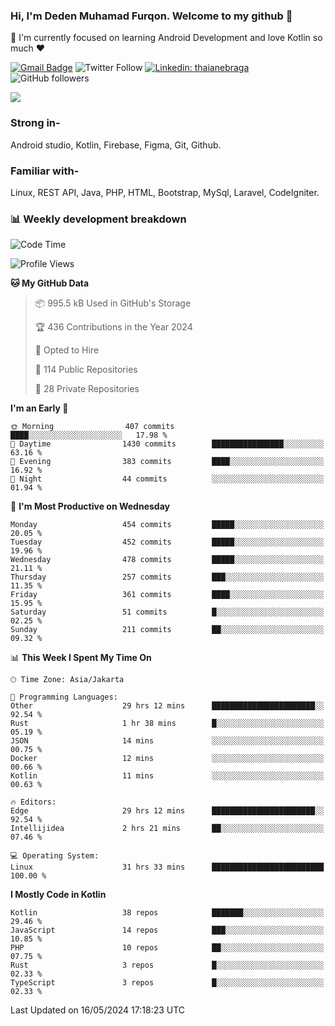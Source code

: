 ### Hi, I'm Deden Muhamad Furqon. Welcome to my github 👋

<!--
**furqoncreative/furqoncreative** is a ✨ _special_ ✨ repository because its `README.md` (this file) appears on your GitHub profile.

Here are some ideas to get you started:

- 🔭 I’m currently working on ...
- 👯 I’m looking to collaborate on ...
- 🤔 I’m looking for help with ...
- 💬 Ask me about ...
- 📫 How to reach me: ...
- 😄 Pronouns: ...
- ⚡ Fun fact: ...
-->

  🌱 I'm currently focused on learning Android Development and love Kotlin so much ❤ 

[![Gmail Badge](https://img.shields.io/badge/-furqoncreative24@gmail.com-c14438?style=flat-square&logo=Gmail&logoColor=white&link=mailto:furqoncreative24@gmail.com)](mailto:furqoncreative24@gmail.com)
![Twitter Follow](https://img.shields.io/twitter/follow/furqoncreative?label=Follow)
[![Linkedin: thaianebraga](https://img.shields.io/badge/-Deden_Muhamad_Furqon-blue?style=flat-square&logo=Linkedin&logoColor=white&link=https://www.linkedin.com/in/anmol-p-singh/)](https://www.linkedin.com/in/furqoncreative/)
![GitHub followers](https://img.shields.io/github/followers/furqoncreative?label=Follow&style=social)

<img src="https://github-readme-stats.sera5-dev.vercel.app/api?username=furqoncreative&hide=stars&show_icons=true&count_private=true&include_all_commits=true&title_color=#008080&icon_color=#008080&hide_border=true" width="">

### Strong in-

Android studio, Kotlin, Firebase, Figma, Git, Github.

### Familiar with-
Linux, REST API, Java, PHP, HTML, Bootstrap, MySql, Laravel, CodeIgniter.

### 📊 Weekly development breakdown

<!--START_SECTION:waka-->
![Code Time](http://img.shields.io/badge/Code%20Time-2%2C299%20hrs%2021%20mins-blue)

![Profile Views](http://img.shields.io/badge/Profile%20Views-0-blue)

**🐱 My GitHub Data** 

> 📦 995.5 kB Used in GitHub's Storage 
 > 
> 🏆 436 Contributions in the Year 2024
 > 
> 💼 Opted to Hire
 > 
> 📜 114 Public Repositories 
 > 
> 🔑 28 Private Repositories 
 > 
**I'm an Early 🐤** 

```text
🌞 Morning                407 commits         ████░░░░░░░░░░░░░░░░░░░░░   17.98 % 
🌆 Daytime                1430 commits        ████████████████░░░░░░░░░   63.16 % 
🌃 Evening                383 commits         ████░░░░░░░░░░░░░░░░░░░░░   16.92 % 
🌙 Night                  44 commits          ░░░░░░░░░░░░░░░░░░░░░░░░░   01.94 % 
```
📅 **I'm Most Productive on Wednesday** 

```text
Monday                   454 commits         █████░░░░░░░░░░░░░░░░░░░░   20.05 % 
Tuesday                  452 commits         █████░░░░░░░░░░░░░░░░░░░░   19.96 % 
Wednesday                478 commits         █████░░░░░░░░░░░░░░░░░░░░   21.11 % 
Thursday                 257 commits         ███░░░░░░░░░░░░░░░░░░░░░░   11.35 % 
Friday                   361 commits         ████░░░░░░░░░░░░░░░░░░░░░   15.95 % 
Saturday                 51 commits          █░░░░░░░░░░░░░░░░░░░░░░░░   02.25 % 
Sunday                   211 commits         ██░░░░░░░░░░░░░░░░░░░░░░░   09.32 % 
```


📊 **This Week I Spent My Time On** 

```text
🕑︎ Time Zone: Asia/Jakarta

💬 Programming Languages: 
Other                    29 hrs 12 mins      ███████████████████████░░   92.54 % 
Rust                     1 hr 38 mins        █░░░░░░░░░░░░░░░░░░░░░░░░   05.19 % 
JSON                     14 mins             ░░░░░░░░░░░░░░░░░░░░░░░░░   00.75 % 
Docker                   12 mins             ░░░░░░░░░░░░░░░░░░░░░░░░░   00.66 % 
Kotlin                   11 mins             ░░░░░░░░░░░░░░░░░░░░░░░░░   00.63 % 

🔥 Editors: 
Edge                     29 hrs 12 mins      ███████████████████████░░   92.54 % 
Intellijidea             2 hrs 21 mins       ██░░░░░░░░░░░░░░░░░░░░░░░   07.46 % 

💻 Operating System: 
Linux                    31 hrs 33 mins      █████████████████████████   100.00 % 
```

**I Mostly Code in Kotlin** 

```text
Kotlin                   38 repos            ███████░░░░░░░░░░░░░░░░░░   29.46 % 
JavaScript               14 repos            ███░░░░░░░░░░░░░░░░░░░░░░   10.85 % 
PHP                      10 repos            ██░░░░░░░░░░░░░░░░░░░░░░░   07.75 % 
Rust                     3 repos             █░░░░░░░░░░░░░░░░░░░░░░░░   02.33 % 
TypeScript               3 repos             █░░░░░░░░░░░░░░░░░░░░░░░░   02.33 % 
```




 Last Updated on 16/05/2024 17:18:23 UTC
<!--END_SECTION:waka-->
